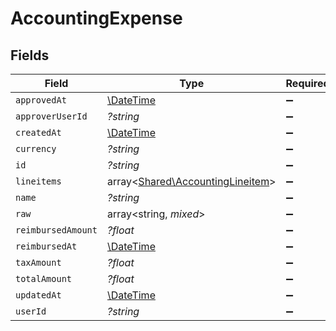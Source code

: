 # AccountingExpense


## Fields

| Field                                                                         | Type                                                                          | Required                                                                      | Description                                                                   |
| ----------------------------------------------------------------------------- | ----------------------------------------------------------------------------- | ----------------------------------------------------------------------------- | ----------------------------------------------------------------------------- |
| `approvedAt`                                                                  | [\DateTime](https://www.php.net/manual/en/class.datetime.php)                 | :heavy_minus_sign:                                                            | N/A                                                                           |
| `approverUserId`                                                              | *?string*                                                                     | :heavy_minus_sign:                                                            | N/A                                                                           |
| `createdAt`                                                                   | [\DateTime](https://www.php.net/manual/en/class.datetime.php)                 | :heavy_minus_sign:                                                            | N/A                                                                           |
| `currency`                                                                    | *?string*                                                                     | :heavy_minus_sign:                                                            | N/A                                                                           |
| `id`                                                                          | *?string*                                                                     | :heavy_minus_sign:                                                            | N/A                                                                           |
| `lineitems`                                                                   | array<[Shared\AccountingLineitem](../../Models/Shared/AccountingLineitem.md)> | :heavy_minus_sign:                                                            | N/A                                                                           |
| `name`                                                                        | *?string*                                                                     | :heavy_minus_sign:                                                            | N/A                                                                           |
| `raw`                                                                         | array<string, *mixed*>                                                        | :heavy_minus_sign:                                                            | N/A                                                                           |
| `reimbursedAmount`                                                            | *?float*                                                                      | :heavy_minus_sign:                                                            | N/A                                                                           |
| `reimbursedAt`                                                                | [\DateTime](https://www.php.net/manual/en/class.datetime.php)                 | :heavy_minus_sign:                                                            | N/A                                                                           |
| `taxAmount`                                                                   | *?float*                                                                      | :heavy_minus_sign:                                                            | N/A                                                                           |
| `totalAmount`                                                                 | *?float*                                                                      | :heavy_minus_sign:                                                            | N/A                                                                           |
| `updatedAt`                                                                   | [\DateTime](https://www.php.net/manual/en/class.datetime.php)                 | :heavy_minus_sign:                                                            | N/A                                                                           |
| `userId`                                                                      | *?string*                                                                     | :heavy_minus_sign:                                                            | N/A                                                                           |